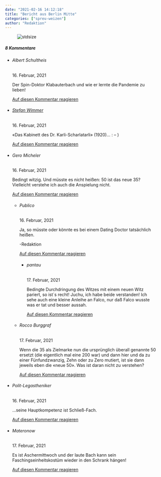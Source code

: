 ```yaml
---
date: "2021-02-16 14:12:18"
title: "Bericht aus Berlin Mitte"
categories: ["spreu-weizen"]
author: "Redaktion"
---
```



<figure>
<img src="https://www.publicomag.com/wp-content/uploads/2021/02/Publico_Cartoon-13__-1320x933.jpg" alt=stdsize>
</figure>


<!--more-->
<h5 class="comments-h">
8 Kommentare </h5>
<ul class="commentlist">
<li class="comment even thread-even depth-1 clearfix" id="li-comment-108999">
<h6 class="author">Albert Schultheis</h6> <span class="date">16. Februar, 2021</span>



Der Spin-Doktor Klabauterbach und wie er lernte die Pandemie zu lieben!

<a rel="nofollow" class="comment-reply-link" href="#comment-108999" data-commentid="108999" data-postid="13005" data-belowelement="comment-108999" data-respondelement="respond" data-replyto="Antworte auf Albert Schultheis" aria-label="Antworte auf Albert Schultheis">Auf diesen Kommentar reagieren</a> 


</li>
<li class="comment odd alt thread-odd thread-alt depth-1 clearfix" id="li-comment-109003">
<h6 class="author"><a href="http://www.die120tage.de" class="url" rel="ugc external nofollow">Stefan Wimmer</a></h6> <span class="date">16. Februar, 2021</span>



«Das Kabinett des Dr. Karli-Scharlatarli» (1920)&#8230; : &#8211; )

<a rel="nofollow" class="comment-reply-link" href="#comment-109003" data-commentid="109003" data-postid="13005" data-belowelement="comment-109003" data-respondelement="respond" data-replyto="Antworte auf Stefan Wimmer" aria-label="Antworte auf Stefan Wimmer">Auf diesen Kommentar reagieren</a> 


</li>
<li class="comment even thread-even depth-1 clearfix" id="li-comment-109006">
<h6 class="author">Gero Micheler</h6> <span class="date">16. Februar, 2021</span>



Bedingt witzig. Und müsste es nicht heißen: 50 ist das neue 35? Vielleicht verstehe ich auch die Anspielung nicht.

<a rel="nofollow" class="comment-reply-link" href="#comment-109006" data-commentid="109006" data-postid="13005" data-belowelement="comment-109006" data-respondelement="respond" data-replyto="Antworte auf Gero Micheler" aria-label="Antworte auf Gero Micheler">Auf diesen Kommentar reagieren</a> 


<ul class="children">
<li class="comment byuser comment-author-julia odd alt depth-2 clearfix" id="li-comment-109008">
<h6 class="author">Publico</h6> <span class="date">16. Februar, 2021</span>



Ja, so müsste oder könnte es bei einem Dating Doctor tatsächlich heißen. 

-Redaktion

<a rel="nofollow" class="comment-reply-link" href="#comment-109008" data-commentid="109008" data-postid="13005" data-belowelement="comment-109008" data-respondelement="respond" data-replyto="Antworte auf Publico" aria-label="Antworte auf Publico">Auf diesen Kommentar reagieren</a> 


<ul class="children">
<li class="comment even depth-3 clearfix" id="li-comment-109064">
<h6 class="author">pantau</h6> <span class="date">17. Februar, 2021</span>



Bedingte Durchdringung des Witzes mit einem neuen Witz pariert, so ist´s recht! Juchu, ich habe beide verstanden! Ich sehe auch eine kleine Anleihe an Falco, nur daß Falco wusste was er tat und besser aussah.

<a rel="nofollow" class="comment-reply-link" href="#comment-109064" data-commentid="109064" data-postid="13005" data-belowelement="comment-109064" data-respondelement="respond" data-replyto="Antworte auf pantau" aria-label="Antworte auf pantau">Auf diesen Kommentar reagieren</a> 


</li>
</ul>
</li>
<li class="comment odd alt depth-2 clearfix" id="li-comment-109023">
<h6 class="author">Rocco Burggraf</h6> <span class="date">17. Februar, 2021</span>



Wenn die 35 als Zielmarke nun die ursprünglich überall genannte 50 ersetzt (die eigentlich mal eine 200 war) und dann hier und da zu einer Fünfundzwanzig, Zehn oder zu Zero mutiert, ist sie dann jeweils eben die «neue 50». Was ist daran nicht zu verstehen?

<a rel="nofollow" class="comment-reply-link" href="#comment-109023" data-commentid="109023" data-postid="13005" data-belowelement="comment-109023" data-respondelement="respond" data-replyto="Antworte auf Rocco Burggraf" aria-label="Antworte auf Rocco Burggraf">Auf diesen Kommentar reagieren</a> 


</li>
</ul>
</li>
<li class="comment even thread-odd thread-alt depth-1 clearfix" id="li-comment-109007">
<h6 class="author">Polit-Legastheniker</h6> <span class="date">16. Februar, 2021</span>



&#8230;seine Hauptkompetenz ist Schließ-Fach.

<a rel="nofollow" class="comment-reply-link" href="#comment-109007" data-commentid="109007" data-postid="13005" data-belowelement="comment-109007" data-respondelement="respond" data-replyto="Antworte auf Polit-Legastheniker" aria-label="Antworte auf Polit-Legastheniker">Auf diesen Kommentar reagieren</a> 


</li>
<li class="comment odd alt thread-even depth-1 clearfix" id="li-comment-109028">
<h6 class="author">Materonow</h6> <span class="date">17. Februar, 2021</span>



Es ist Aschermittwoch und der laute Bach kann sein Faschingseinheitskostüm wieder in den Schrank hängen!

<a rel="nofollow" class="comment-reply-link" href="#comment-109028" data-commentid="109028" data-postid="13005" data-belowelement="comment-109028" data-respondelement="respond" data-replyto="Antworte auf Materonow" aria-label="Antworte auf Materonow">Auf diesen Kommentar reagieren</a> 


</li>
</ul>
